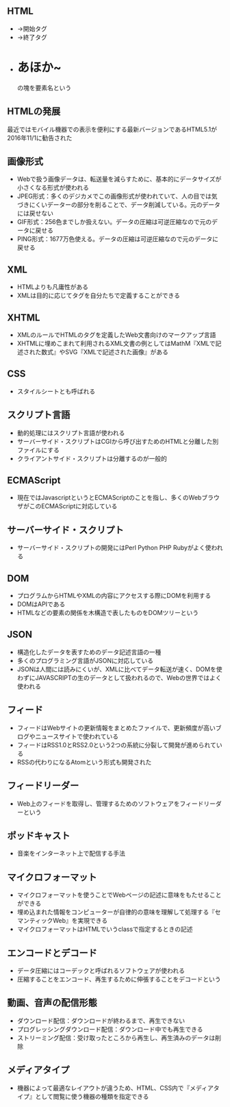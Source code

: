 ## HTML
- <html>→開始タグ
- </html>→終了タグ
- <h1>あほか~</h1>の塊を要素名という

## HTMLの発展
最近ではモバイル機器での表示を便利にする最新バージョンであるHTML5.1が2016年11/1に勧告された

## 画像形式
- Webで扱う画像データは、転送量を減らすために、基本的にデータサイズが小さくなる形式が使われる
- JPEG形式：多くのデジカメでこの画像形式が使われていて、人の目では気づきにくいデーターの部分を削ることで、データ削減している。元のデータには戻せない
- GIF形式：256色までしか扱えない。データの圧縮は可逆圧縮なので元のデータに戻せる
- PING形式：1677万色使える。データの圧縮は可逆圧縮なので元のデータに戻せる

## XML
- HTMLよりも凡庸性がある
- XMLは目的に応じてタグを自分たちで定義することができる

## XHTML
- XMLのルールでHTMLのタグを定義したWeb文書向けのマークアップ言語
- XHTMLに埋めこまれて利用されるXML文書の例としてはMathM『XMLで記述された数式』やSVG『XMLで記述された画像』がある

## CSS
- スタイルシートとも呼ばれる

## スクリプト言語
- 動的処理にはスクリプト言語が使われる
- サーバーサイド・スクリプトはCGIから呼び出すためのHTMLと分離した別ファイルにする
- クライアントサイド・スクリプトは分離するのが一般的

## ECMAScript
- 現在ではJavascriptというとECMAScriptのことを指し、多くのWebブラウザがこのECMAScriptに対応している

## サーバーサイド・スクリプト
- サーバーサイド・スクリプトの開発にはPerl Python PHP Rubyがよく使われる

## DOM
- プログラムからHTMLやXMLの内容にアクセスする際にDOMを利用する
- DOMはAPIである
- HTMLなどの要素の関係を木構造で表したものをDOMツリーという

## JSON
- 構造化したデータを表すためのデータ記述言語の一種
- 多くのプログラミング言語がJSONに対応している
- JSONは人間には読みにくいが、XMLに比べてデータ転送が速く、DOMを使わずにJAVASCRIPTの生のデータとして扱われるので、Webの世界ではよく使われる

## フィード
- フィードはWebサイトの更新情報をまとめたファイルで、更新頻度が高いブログやニュースサイトで使われている
- フィードはRSS1.0とRSS2.0という2つの系統に分裂して開発が進められている
- RSSの代わりになるAtomという形式も開発された

## フィードリーダー
- Web上のフィードを取得し、管理するためのソフトウェアをフィードリーダーという

## ポッドキャスト
- 音楽をインターネット上で配信する手法

## マイクロフォーマット
- マイクロフォーマットを使うことでWebページの記述に意味をもたせることができる
- 埋め込まれた情報をコンピューターが自律的の意味を理解して処理する『セマンティックWeb』を実現できる
- マイクロフォーマットはHTMLでいうclassで指定するときの記述

## エンコードとデコード
- データ圧縮にはコーデックと呼ばれるソフトウェアが使われる
- 圧縮することをエンコード、再生するために伸張することをデコードという

## 動画、音声の配信形態
- ダウンロード配信：ダウンロードが終わるまで、再生できない
- プログレッシングダウンロード配信：ダウンロード中でも再生できる
- ストリーミング配信：受け取ったところから再生し、再生済みのデータは削除

 ## メディアタイプ
 - 機器によって最適なレイアウトが違うため、HTML、CSS内で『メディアタイプ』として閲覧に使う機器の種類を指定できる

